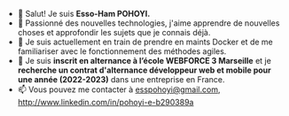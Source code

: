 - 👋 Salut! Je suis **Esso-Ham POHOYI.**
- 👀 Passionné des nouvelles technologies, j'aime apprendre de nouvelles choses et approfondir les sujets que je connais déjà.
- 🌱 Je suis actuellement en train de prendre en maints Docker et de me familiariser avec le fonctionnement des méthodes agiles.
- 💞️ Je suis **inscrit en alternance à l’école WEBFORCE 3 Marseille** et je **recherche un contrat d'alternance développeur web et mobile pour une année (2022-2023)** dans une entreprise en France.
- 📫 Vous pouvez me contacter à esspohoyi@gmail.com, http://www.linkedin.com/in/pohoyi-e-b290389a

<!---
Esso-Ham/Esso-Ham is a ✨ special ✨ repository because its `README.md` (this file) appears on your GitHub profile.
You can click the Preview link to take a look at your changes.
--->
